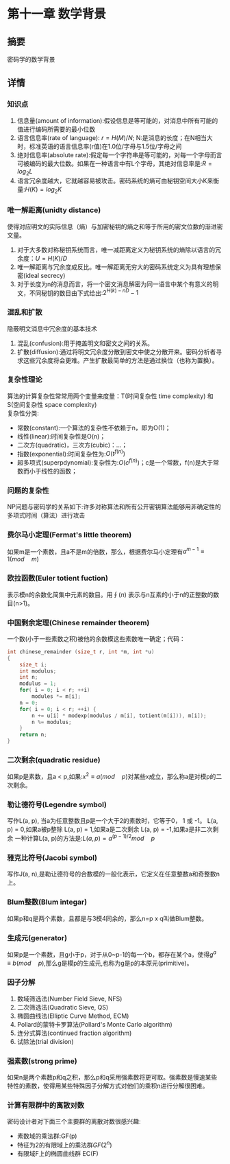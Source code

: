 # 第十一章 数学背景
## 摘要
密码学的数学背景

## 详情
### 知识点
1. 信息量(amount of information):假设信息是等可能的，对消息中所有可能的值进行编码所需要的最小位数
2. 语言信息率(rate of language): $r=H(M)/N$; N:是消息的长度；在N相当大时，标准英语的语言信息率(r值)在1.0位/字母与1.5位/字母之间
3. 绝对信息率(absolute rate):假定每一个字符串是等可能的，对每一个字母而言可被编码的最大位数。如果在一种语言中有L个字母，其绝对信息率是:$R=log_2L$ 
4. 语言冗余度越大，它就越容易被攻击。密码系统的熵可由秘钥空间大小K来衡量:$H(K)=log_2K$

### 唯一解距离(unidty distance)
使得对应明文的实际信息（熵）与加密秘钥的熵之和等于所用的密文位数的渐进密文量。
1. 对于大多数对称秘钥系统而言，唯一减距离定义为秘钥系统的熵除以语言的冗余度：$U=H(K)/D$
2. 唯一解距离与冗余度成反比。唯一解距离无穷大的密码系统定义为具有理想保密(ideal secrecy)
3. 对于长度为n的消息而言，将一个密文消息解密为同一语言中某个有意义的明文，不同秘钥的数目由下式给出:$2^{H(k)-nD}-1$

### 混乱和扩散
隐蔽明文消息中冗余度的基本技术
1. 混乱(confusion):用于掩盖明文和密文之间的关系。
2. 扩散(diffusion):通过将明文冗余度分散到密文中使之分散开来。密码分析者寻求这些冗余度将会更难。产生扩散最简单的方法是通过换位（也称为置换）。

### 复杂性理论
算法的计算复杂性常常用两个变量来度量：T(时间复杂性 time complexity) 和 S(空间复杂性 space complexity)  
复杂性分类:  
* 常数(constant):一个算法的复杂性不依赖于n，即为O(1)；
* 线性(linear):时间复杂性是O(n)；
* 二次方(quadratic)，三次方(cubic)：...；
* 指数(exponential):时间复杂性为:$O(t^{f(n)})$
* 超多项式(superpdynomial):复杂性为:$O(c^{f(n)})$；c是一个常数，f(n)是大于常数而小于线性的函数；

### 问题的复杂性
NP问题与密码学的关系如下:许多对称算法和所有公开密钥算法能够用非确定性的多项式时间（算法）进行攻击

### 费尔马小定理(Fermat's little theorem)
如果m是一个素数，且a不是m的倍数，那么，根据费尔马小定理有$a^{m-1} \equiv 1(mod \quad m)$ 

### 欧拉函数(Euler totient fuction)
表示模n的余数化简集中元素的数目。用$\oint(n)$ 表示与n互素的小于n的正整数的数目(n>1)。

### 中国剩余定理(Chinese remainder theorem)
一个数(小于一些素数之积)被他的余数模这些素数唯一确定；代码：  
```c++
int chinese_remainder (size_t r, int *m, int *u)
{
    size_t i;
    int modulus;
    int n;
    modulus = 1;
    for( i = 0; i < r; ++i)
        modules *= m[i];
    n = 0;
    for( i = 0; i < r; ++i) {
        n += u[i] * modexp(modulus / m[i], totient(m[i])), m[i]);
        n %= modulus;
    }
    return n;
}
```

### 二次剩余(quadratic residue)
如果p是素数，且a < p,如果:$x^2 \equiv a(mod \quad p)$对某些x成立，那么称a是对模p的二次剩余。

### 勒让德符号(Legendre symbol)
写作L(a, p), 当a为任意整数且p是一个大于2的素数时，它等于0， 1 或 -1。 
L(a, p) = 0,如果a被p整除 
L(a, p) = 1,如果a是二次剩余 
L(a, p) = -1,如果a是非二次剩余 
一种计算L(a, p)的方法是:$L(a, p)=a^{(p-1)/2} mod \quad p$

### 雅克比符号(Jacobi symbol)
写作J(a, n),是勒让德符号的合数模的一般化表示，它定义在任意整数a和奇整数n上。

### Blum整数(Blum integar)
如果p和q是两个素数，且都是与3模4同余的，那么n=p x q叫做Blum整数。

### 生成元(generator)
如果p是一个素数，且g小于p，对于从0~p-1的每一个b，都存在某个a，使得$g^a \equiv b(mod \quad p)$,那么g是模p的生成元,也称为g是p的本原元(primitive)。

### 因子分解
1. 数域筛选法(Number Field Sieve, NFS)
2. 二次筛选法(Quadratic Sieve, QS)
3. 椭圆曲线法(Elliptic Curve Method, ECM)
4. Pollard的蒙特卡罗算法(Pollard's Monte Carlo algorithm)
5. 连分式算法(continued fraction algorithm)
6. 试除法(trial division)

### 强素数(strong prime)
如果n是两个素数p和q之积，那么p和q采用强素数将更可取。强素数是慢速某些特性的素数，使得用某些特殊因子分解方式对他们的乘积n进行分解很困难。

### 计算有限群中的离散对数
密码设计者对下面三个主要群的离散对数很感兴趣:
* 素数域的乘法群:GF(p)
* 特征为2的有限域上的乘法群$GF(2^n)$
* 有限域F上的椭圆曲线群 EC(F)